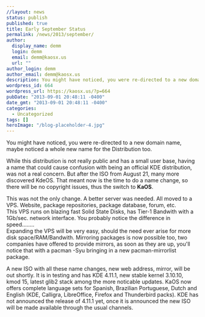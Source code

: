 ```yaml
---
//layout: news
status: publish
published: true
title: Early September Status
permalink: /news/2013/september/
author:
  display_name: demm
  login: demm
  email: demm@kaosx.us
  url: ""
author_login: demm
author_email: demm@kaosx.us
description: You might have noticed, you were re-directed to a new domain name, maybe noticed a whole new name for the Distribution too. While this distribution is not really public and has a small user base.
wordpress_id: 664
wordpress_url: https://kaosx.us/?p=664
pubDate: "2013-09-01 20:48:11 -0400"
date_gmt: "2013-09-01 20:48:11 -0400"
categories:
  - Uncategorized
tags: []
heroImage: "/blog-placeholder-4.jpg"
---
```


<p>You might have noticed, you were re-directed to a new domain name, maybe noticed a whole new name for the Distribution too.</p>
<p>While this distribution is not really public and has a small user base, having a name that could cause confusion with being an official KDE distribution, was not a real concern.  But after the ISO from August 21, many more discovered KdeOS.  That meant now is the time to do a name change, so there will be no copyright issues, thus the switch to <strong>KaOS</strong>.</p>
<p>This was not the only change.  A better server was needed.  All moved to a VPS.  Website, package repositories, package database, forum, etc.<br />
This VPS runs on blazing fast Solid State Disks, has Tier-1 Bandwith with a 1Gb/sec. network interface.  You probably notice the difference in speed........<br />
Expanding the VPS will be very easy, should the need ever arise for more disk space/RAM/Bandwith.  Mirroring packages is now possible too, two companies have offered to provide mirrors, as soon as they are up, you'll notice that with a pacman -Syu bringing in a new pacman-mirrorlist package.</p>
<p>A new ISO with all these name changes, new web address, mirror, will be out shortly.  It is in testing and has KDE 4.11.1, new stable kernel 3.10.10, kmod 15, latest glib2 stack among the more noticable updates.  KaOS now offers complete language sets for Spanish, Brazilian Portuguese, Dutch and English (KDE, Calligra, LibreOffice, Firefox and Thunderbird packs).  KDE has not announced the release of 4.11.1 yet, once it is announced the new ISO will be made available through the usual channels.</p>
